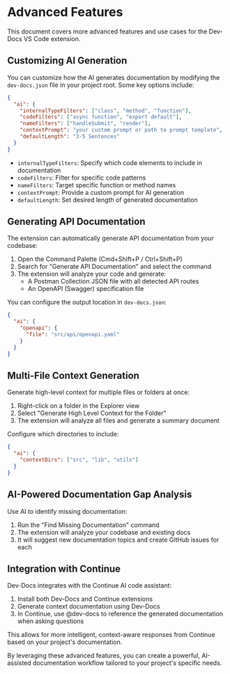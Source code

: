 # Advanced Features

This document covers more advanced features and use cases for the Dev-Docs VS Code extension.

## Customizing AI Generation

You can customize how the AI generates documentation by modifying the `dev-docs.json` file in your project root. Some key options include:

```json
{
  "ai": {
    "internalTypeFilters": ["class", "method", "function"],
    "codeFilters": ["async function", "export default"],
    "nameFilters": ["handleSubmit", "render"],
    "contextPrompt": "your custom prompt or path to prompt template",
    "defaultLength": "3-5 Sentences"
  }
}
```

- `internalTypeFilters`: Specify which code elements to include in documentation
- `codeFilters`: Filter for specific code patterns
- `nameFilters`: Target specific function or method names  
- `contextPrompt`: Provide a custom prompt for AI generation
- `defaultLength`: Set desired length of generated documentation

## Generating API Documentation

The extension can automatically generate API documentation from your codebase:

1. Open the Command Palette (Cmd+Shift+P / Ctrl+Shift+P)
2. Search for "Generate API Documentation" and select the command
3. The extension will analyze your code and generate:
   - A Postman Collection JSON file with all detected API routes
   - An OpenAPI (Swagger) specification file

You can configure the output location in `dev-docs.json`:

```json
{
  "ai": {
    "openapi": {
      "file": "src/api/openapi.yaml"
    }
  }
}
```

## Multi-File Context Generation

Generate high-level context for multiple files or folders at once:

1. Right-click on a folder in the Explorer view
2. Select "Generate High Level Context for the Folder"
3. The extension will analyze all files and generate a summary document

Configure which directories to include:

```json
{
  "ai": {
    "contextDirs": ["src", "lib", "utils"]
  }
}
```

## AI-Powered Documentation Gap Analysis

Use AI to identify missing documentation:

1. Run the "Find Missing Documentation" command
2. The extension will analyze your codebase and existing docs
3. It will suggest new documentation topics and create GitHub issues for each

## Integration with Continue

Dev-Docs integrates with the Continue AI code assistant:

1. Install both Dev-Docs and Continue extensions
2. Generate context documentation using Dev-Docs
3. In Continue, use @dev-docs to reference the generated documentation when asking questions

This allows for more intelligent, context-aware responses from Continue based on your project's documentation.

By leveraging these advanced features, you can create a powerful, AI-assisted documentation workflow tailored to your project's specific needs.